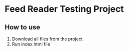 # Feed Reader Testing Project

## How to use
1. Download all files from the project
2. Run index.html file